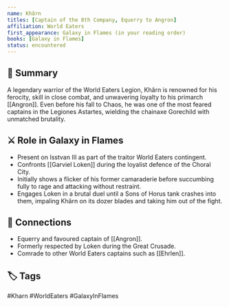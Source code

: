 ```yaml
---
name: Khârn
titles: [Captain of the 8th Company, Equerry to Angron]
affiliation: World Eaters
first_appearance: Galaxy in Flames (in your reading order)
books: [Galaxy in Flames]
status: encountered
---
```


## 🧠 Summary
A legendary warrior of the World Eaters Legion, Khârn is renowned for his ferocity, skill in close combat, and unwavering loyalty to his primarch [[Angron]]. Even before his fall to Chaos, he was one of the most feared captains in the Legiones Astartes, wielding the chainaxe Gorechild with unmatched brutality.

## ⚔️ Role in Galaxy in Flames
- Present on Isstvan III as part of the traitor World Eaters contingent.
- Confronts [[Garviel Loken]] during the loyalist defence of the Choral City.
- Initially shows a flicker of his former camaraderie before succumbing fully to rage and attacking without restraint.
- Engages Loken in a brutal duel until a Sons of Horus tank crashes into them, impaling Khârn on its dozer blades and taking him out of the fight.

## 🔗 Connections
- Equerry and favoured captain of [[Angron]].
- Formerly respected by Loken during the Great Crusade.
- Comrade to other World Eaters captains such as [[Ehrlen]].

## 🏷︎ Tags
#Kharn #WorldEaters #GalaxyInFlames
